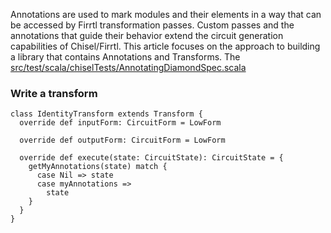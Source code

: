 Annotations are used to mark modules and their elements in a way that can be accessed by Firrtl transformation passes.  Custom passes and the annotations that guide their behavior extend the circuit generation capabilities of Chisel/Firrtl.  This article focuses on the approach to building a library that contains Annotations and Transforms.  The [src/test/scala/chiselTests/AnnotatingDiamondSpec.scala](src/test/scala/chiselTests/AnnotatingDiamondSpec.scala) 

### Write a transform
```
class IdentityTransform extends Transform {
  override def inputForm: CircuitForm = LowForm

  override def outputForm: CircuitForm = LowForm

  override def execute(state: CircuitState): CircuitState = {
    getMyAnnotations(state) match {
      case Nil => state
      case myAnnotations =>
        state
    }
  }
}
```